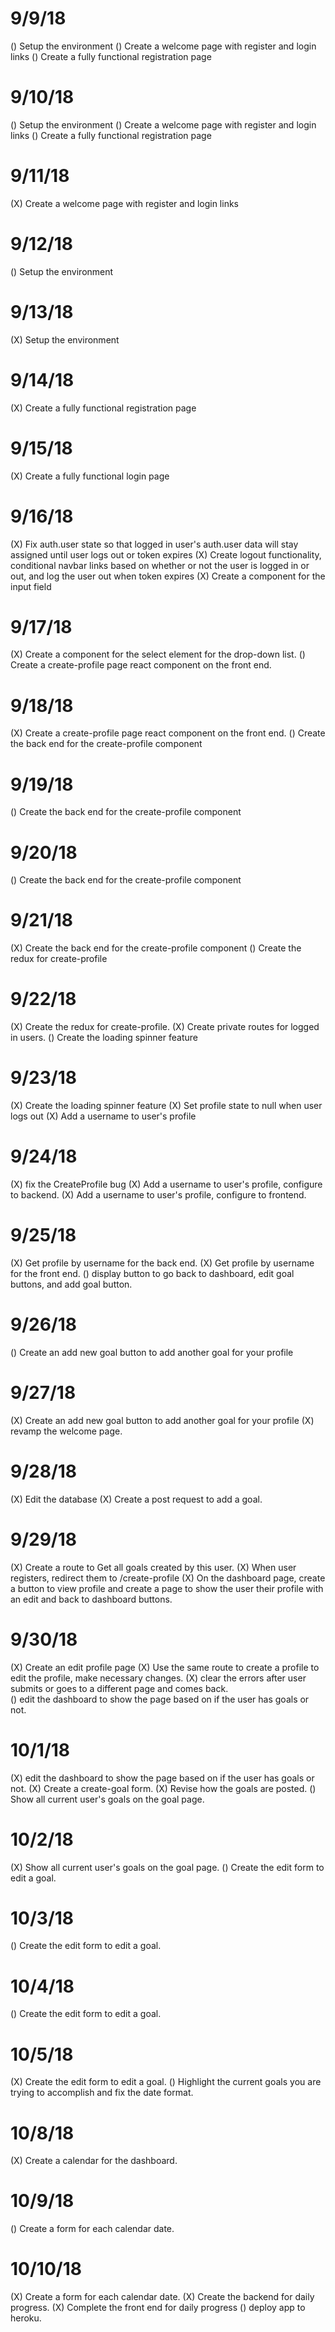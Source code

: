 # 9/9/18
() Setup the environment
() Create a welcome page with register and login links
() Create a fully functional registration page

# 9/10/18
() Setup the environment
() Create a welcome page with register and login links
() Create a fully functional registration page

# 9/11/18
(X) Create a welcome page with register and login links

# 9/12/18
() Setup the environment

# 9/13/18
(X) Setup the environment

# 9/14/18
(X) Create a fully functional registration page

# 9/15/18
(X) Create a fully functional login page

# 9/16/18
(X) Fix auth.user state so that logged in user's auth.user data will stay assigned until user logs out or token expires
(X) Create logout functionality, conditional navbar links based on whether or not the user is logged in or out, and log the user out when token expires
(X) Create a component for the input field

# 9/17/18
(X) Create a component for the select element for the drop-down list.
() Create a create-profile page react component on the front end.

# 9/18/18
(X) Create a create-profile page react component on the front end.
() Create the back end for the create-profile component

# 9/19/18
() Create the back end for the create-profile component

# 9/20/18
() Create the back end for the create-profile component

# 9/21/18
(X) Create the back end for the create-profile component
() Create the redux for create-profile

# 9/22/18
(X) Create the redux for create-profile.
(X) Create private routes for logged in users.
() Create the loading spinner feature

# 9/23/18
(X) Create the loading spinner feature
(X) Set profile state to null when user logs out
(X) Add a username to user's profile

# 9/24/18
(X) fix the CreateProfile bug
(X) Add a username to user's profile, configure to backend.
(X) Add a username to user's profile, configure to frontend.

# 9/25/18
(X) Get profile by username for the back end.
(X) Get profile by username for the front end.
() display button to go back to dashboard, edit goal buttons, and add goal button.

# 9/26/18
() Create an add new goal button to add another goal for your profile

# 9/27/18
(X) Create an add new goal button to add another goal for your profile
(X) revamp the welcome page.

# 9/28/18
(X) Edit the database
(X) Create a post request to add a goal.

# 9/29/18
(X) Create a route to Get all goals created by this user.
(X) When user registers, redirect them to /create-profile
(X) On the dashboard page, create a button to view profile and create a page to show the user their profile with an edit and back to dashboard buttons.

# 9/30/18
(X) Create an edit profile page
(X) Use the same route to create a profile to edit the profile, make necessary changes.
(X) clear the errors after user submits or goes to a different page and comes back.   
() edit the dashboard to show the page based on if the user has goals or not.

# 10/1/18
(X) edit the dashboard to show the page based on if the user has goals or not.
(X) Create a create-goal form.
(X) Revise how the goals are posted.
() Show all current user's goals on the goal page.

# 10/2/18
(X) Show all current user's goals on the goal page.
() Create the edit form to edit a goal.

# 10/3/18
() Create the edit form to edit a goal.

# 10/4/18
() Create the edit form to edit a goal.

# 10/5/18
(X) Create the edit form to edit a goal.
() Highlight the current goals you are trying to accomplish and fix the date format.

# 10/8/18
(X) Create a calendar for the dashboard.

# 10/9/18
() Create a form for each calendar date.

# 10/10/18
(X) Create a form for each calendar date.
(X) Create the backend for daily progress.
(X) Complete the front end for daily progress
() deploy app to heroku.
